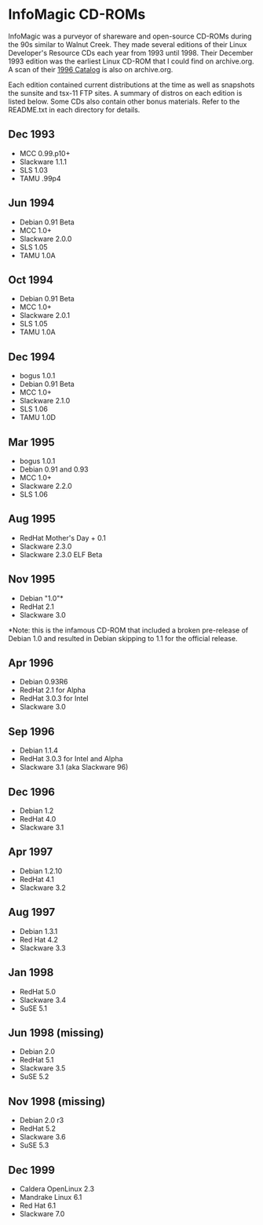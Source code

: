 # InfoMagic CD-ROMs

InfoMagic was a purveyor of shareware and open-source CD-ROMs during the 90s similar to Walnut Creek. They made several editions of their Linux Developer's Resource CDs each year from 1993 until 1998. Their December 1993 edition was the earliest Linux CD-ROM that I could find on archive.org. A scan of their [1996 Catalog](https://archive.org/details/InfoMagic1996CDROMCatalog/mode/2up) is also on archive.org.

Each edition contained current distributions at the time as well as snapshots the sunsite and tsx-11 FTP sites. A summary of distros on each edition is listed below. Some CDs also contain other bonus materials. Refer to the README.txt in each directory for details.

## Dec 1993

- MCC 0.99.p10+
- Slackware 1.1.1
- SLS 1.03
- TAMU .99p4

## Jun 1994

- Debian 0.91 Beta
- MCC 1.0+
- Slackware 2.0.0
- SLS 1.05
- TAMU 1.0A

## Oct 1994

- Debian 0.91 Beta
- MCC 1.0+
- Slackware 2.0.1
- SLS 1.05
- TAMU 1.0A

## Dec 1994

- bogus 1.0.1
- Debian 0.91 Beta
- MCC 1.0+
- Slackware 2.1.0
- SLS 1.06
- TAMU 1.0D

## Mar 1995

- bogus 1.0.1
- Debian 0.91 and 0.93
- MCC 1.0+
- Slackware 2.2.0
- SLS 1.06

## Aug 1995

- RedHat Mother's Day + 0.1
- Slackware 2.3.0
- Slackware 2.3.0 ELF Beta

## Nov 1995

- Debian "1.0"*
- RedHat 2.1
- Slackware 3.0

*Note: this is the infamous CD-ROM that included a broken pre-release of Debian 1.0 and resulted in Debian skipping to 1.1 for the official release.

## Apr 1996

- Debian 0.93R6
- RedHat 2.1 for Alpha
- RedHat 3.0.3 for Intel 
- Slackware 3.0

## Sep 1996

- Debian 1.1.4
- RedHat 3.0.3 for Intel and Alpha
- Slackware 3.1 (aka Slackware 96)

## Dec 1996

- Debian 1.2
- RedHat 4.0
- Slackware 3.1

## Apr 1997

- Debian 1.2.10
- RedHat 4.1
- Slackware 3.2

## Aug 1997

- Debian 1.3.1
- Red Hat 4.2
- Slackware 3.3

## Jan 1998

- RedHat 5.0
- Slackware 3.4
- SuSE 5.1

## Jun 1998 (missing)

- Debian 2.0
- RedHat 5.1
- Slackware 3.5
- SuSE 5.2

## Nov 1998 (missing)

- Debian 2.0 r3
- RedHat 5.2
- Slackware 3.6
- SuSE 5.3

## Dec 1999

- Caldera OpenLinux 2.3
- Mandrake Linux 6.1
- Red Hat 6.1
- Slackware 7.0